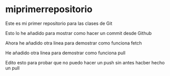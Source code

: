# miprimerrepositorio
Este es mi primer repositorio para las clases de Git

Esto lo he añadido para mostrar como hacer un commit desde Github

Ahora he añadido otra linea para demostrar como funciona fetch

He añadido otra linea para demostrar como funciona pull

Edito esto para probar que no puedo hacer un push sin antes hacber hecho un pull
